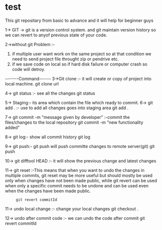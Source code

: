 # test
This git repositary from basic to advance
and it will help for beginner guys


1-> GIT -> git is a version control system. and git maintain version history so we can revert to anyof previous state of your code.

2->without git Problem :-
   1. if multiple user want work on the same project so at that condition we need to send project file throught zip or pendrive etc.
   2. if we save code on local so if hard disk failure or computer crash so code will detroy.
   
   -------Command------
 3->Git clone :- it will create or copy of project into local machine.
       git clone url
       
 4-> git status :- see all the changes 
        git status
        
 5-> Staging:- its area which contain the file which ready to commit.
 6-> git add . :- use to add all changes goes into staging area
           git add .
           
  7-> git commit -m "message given by developer" :-commit the files/changes to the local repository
                  git commit -m "new functionality added"
                  
  8-> git log:- show all commit history
        git log
        
   9-> git push:- git push will push committe changes to remote server(git)
         git push
         
   10-> git difftool HEAD :- it will show the previous change and latest changes
   
   11-> git reset :-This means that when you want to undo the changes in multiple commits, git reset may be more useful but should mostly be used only when changes have not been made public, while git revert can be used when only a specific commit needs to be undone and can be used even when the changes have been made public.

         git revert commitId
  
   11-> undo local change :- change your local changes
                       git checkout .

   12-> undo after commit code :- we can undo the code after commit
                 git revert commitId
                                     
                        